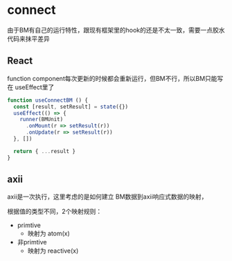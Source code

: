 # connect

由于BM有自己的运行特性，跟现有框架里的hook的还是不太一致，需要一点胶水代码来抹平差异

## React

function component每次更新的时候都会重新运行，但BM不行，所以BM只能写在 useEffect里了

```javascript
function useConnectBM () {
  const [result, setResult] = state({})
  useEffect(() => {
    runner(BMUnit)
      .onMount(r => setResult(r))
      .onUpdate(r => setResult(r))
  }, [])

  return { ...result }
}
```

## axii

axii是一次执行，这里考虑的是如何建立 BM数据到axii响应式数据的映射，

根据值的类型不同，2个映射规则：
- primtive
  - 映射为 atom(x)
- 非primtive
  - 映射为 reactive(x)